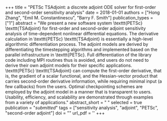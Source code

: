 +++
title = "PETSc TSAdjoint: a discrete adjoint ODE solver for first-order and second-order sensitivity analysis"
date = 2018-01-01
authors = ["Hong Zhang", "Emil M. Constantinescu", "Barry F. Smith"]
publication_types = ["1"]
abstract = "We present a new software system \texttt{PETSc} \texttt{TSAdjoint} for first-order and second-order adjoint sensitivity analysis of time-dependent nonlinear differential equations. The derivative calculation in \texttt{PETSc} \texttt{TSAdjoint} is essentially a high-level algorithmic differentiation process. The adjoint models are derived by differentiating the timestepping algorithms and implemented based on the parallel infrastructure in \texttt{PETSc}. Full differentiation of the library code including MPI routines thus is avoided, and users do not need to derive their own adjoint models for their specific applications. \texttt{PETSc} \texttt{TSAdjoint} can compute the first-order derivative, that is, the gradient of a scalar functional, and the Hessian-vector product that carries second-order derivative information, while requiring minimal input (a few callbacks) from the users. Optimal checkpointing schemes are employed by the adjoint model in a manner that is transparent to users. Usability, efficiency, and scalability are demonstrated through examples from a variety of applications."
abstract_short = " "
selected = true
publication = "*submitted*"
tags = ["sensitivity analysis", "adjoint", "PETSc", "second-order adjoint"]
doi = ""
url_pdf = ''
+++

